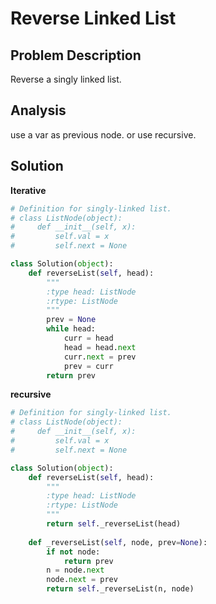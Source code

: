 # Reverse Linked List

## Problem Description

Reverse a singly linked list.

## Analysis

use a var as previous node. or use recursive.

## Solution

**Iterative**

```py
# Definition for singly-linked list.
# class ListNode(object):
#     def __init__(self, x):
#         self.val = x
#         self.next = None

class Solution(object):
    def reverseList(self, head):
        """
        :type head: ListNode
        :rtype: ListNode
        """
        prev = None
        while head:
            curr = head
            head = head.next
            curr.next = prev
            prev = curr
        return prev
```

**recursive**

```py
# Definition for singly-linked list.
# class ListNode(object):
#     def __init__(self, x):
#         self.val = x
#         self.next = None

class Solution(object):
    def reverseList(self, head):
        """
        :type head: ListNode
        :rtype: ListNode
        """
        return self._reverseList(head)
    
    def _reverseList(self, node, prev=None):
        if not node:
            return prev
        n = node.next
        node.next = prev
        return self._reverseList(n, node)
```



